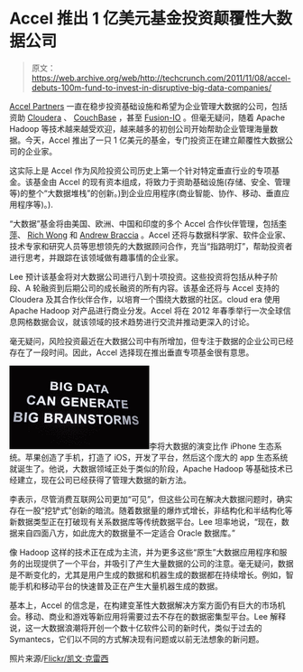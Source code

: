 # Accel 推出 1 亿美元基金投资颠覆性大数据公司 

> 原文：<https://web.archive.org/web/http://techcrunch.com/2011/11/08/accel-debuts-100m-fund-to-invest-in-disruptive-big-data-companies/>

[Accel Partners](https://web.archive.org/web/20230203073558/http://www.accel.com/) 一直在稳步投资基础设施和希望为企业管理大数据的公司，包括资助 [Cloudera](https://web.archive.org/web/20230203073558/https://techcrunch.com/2011/11/07/ignition-accel-greylock-put-40m-in-apache-hadoop-distribution-platform-cloudera/) 、 [CouchBase](https://web.archive.org/web/20230203073558/https://techcrunch.com/2011/08/10/nosql-yes-funding-couchbase-raises-14-million/) ，甚至 [Fusion-IO](https://web.archive.org/web/20230203073558/https://techcrunch.com/2010/04/19/data-storage-company-fusion-io-raises-45-million-from-accel-andreessen-horowitz-and-others/) 。但毫无疑问，随着 Apache Hadoop 等技术越来越受欢迎，越来越多的初创公司开始帮助企业管理海量数据。今天，Accel 推出了一只 1 亿美元的基金，专门投资正在建立颠覆性大数据公司的企业家。

这实际上是 Accel 作为风险投资公司历史上第一个针对特定垂直行业的专项基金。该基金由 Accel 的现有资本组成，将致力于资助基础设施(存储、安全、管理等)的整个“大数据堆栈”的创新。)到企业应用程序(商业智能、协作、移动、垂直应用程序等)。).

“大数据”基金将由美国、欧洲、中国和印度的多个 Accel 合作伙伴管理，包括[李萍](https://web.archive.org/web/20230203073558/http://www.crunchbase.com/person/ping-li)、 [Rich Wong](https://web.archive.org/web/20230203073558/http://www.crunchbase.com/person/richard-wong) 和 [Andrew Braccia](https://web.archive.org/web/20230203073558/http://www.crunchbase.com/person/andrew-braccia) 。Accel 还将与数据科学家、软件企业家、技术专家和研究人员等思想领先的大数据顾问合作，充当“指路明灯”，帮助投资者进行思考，并跟踪在该领域做有趣事情的企业家。

Lee 预计该基金将对大数据公司进行八到十项投资。这些投资将包括从种子阶段、A 轮融资到后期公司的成长融资的所有内容。该基金还将与 Accel 支持的 Cloudera 及其合作伙伴合作，以培育一个围绕大数据的社区。cloud era 使用 Apache Hadoop 对产品进行商业分发。Accel 将在 2012 年春季举行一次全球信息网格数据会议，就该领域的技术趋势进行交流并推动更深入的讨论。

毫无疑问，风险投资最近在大数据公司中有所增加，但专注于数据的企业公司已经存在了一段时间。因此，Accel 选择现在推出垂直专项基金很有意思。

![](img/95be320f5fd34ffd29fc034355bc4b35.png)李将大数据的演变比作 iPhone 生态系统。苹果创造了手机，打造了 iOS，开发了平台，然后这个庞大的 app 生态系统就诞生了。他说，大数据领域正处于类似的阶段，Apache Hadoop 等基础技术已经建立，现在公司已经获得了管理大数据的新方法。

李表示，尽管消费互联网公司更加“可见”，但这些公司在解决大数据问题时，确实存在一股“挖铲式”创新的暗流。随着数据量的爆炸式增长，非结构化和半结构化等新数据类型正在打破现有关系数据库等传统数据平台。Lee 坦率地说，“现在，数据来自四面八方，如此庞大的数据量不一定适合 Oracle 数据库。”

像 Hadoop 这样的技术正在成为主流，并为更多这些“原生”大数据应用程序和服务的出现提供了一个平台，并吸引了产生大量数据的公司的注意。毫无疑问，数据是不断变化的，尤其是用户生成的数据和机器生成的数据都在持续增长。例如，智能手机和移动平台的快速普及正在产生大量机器生成的数据。

基本上，Accel 的信念是，在构建变革性大数据解决方案方面仍有巨大的市场机会。移动、商业和游戏等新应用将需要过去不存在的数据密集型平台。Lee 解释说，这一大数据浪潮将开创一个数十亿软件公司的新时代，类似于过去的 Symantecs，它们以不同的方式解决现有问题或以前无法想象的新问题。

照片来源/[Flickr/凯文·克雷西](https://web.archive.org/web/20230203073558/http://www.flickr.com/photos/kevinkrejci/6259499293/)